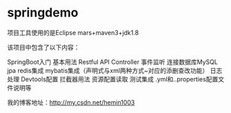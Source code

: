 # springdemo

项目工具使用的是Eclipse mars+maven3+jdk1.8

该项目中包含了以下内容：

SpringBoot入门
基本用法
Restful API
Controller
事件监听
连接数据库MySQL
jpa
redis集成
mybatis集成（声明式与xml两种方式~对应的添删查改功能）
日志处理
Devtools配置
拦截器用法
资源配置读取
测试集成
.yml和..properties配置文件说明等

我的博客地址：http://my.csdn.net/hemin1003
